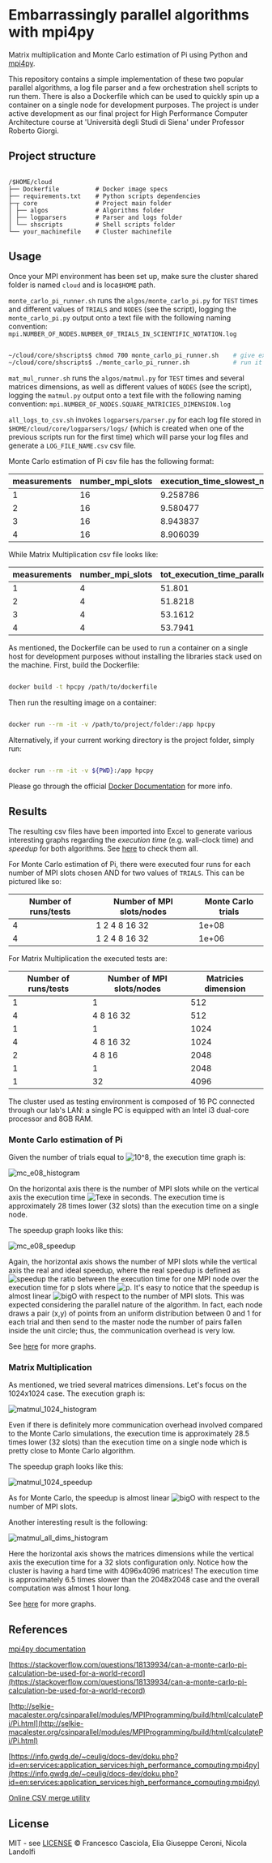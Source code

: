 # Embarrassingly parallel algorithms with mpi4py

Matrix multiplication and Monte Carlo estimation of Pi using Python and [mpi4py](https://mpi4py.readthedocs.io/en/stable/).

This repository contains a simple implementation of these two popular parallel algorithms, a log file parser and a few orchestration shell scripts to run them. There is also a Dockerfile which can be used to quickly spin up a container on a single node for development purposes. The project is under active development as our final project for High Performance Computer Architecture course at 'Università degli Studi di Siena' under Professor Roberto Giorgi.

## Project structure

```

/$HOME/cloud
├── Dockerfile          # Docker image specs
├── requirements.txt    # Python scripts dependencies
├─┬ core                # Project main folder
│ ├── algos             # Algorithms folder
│ ├── logparsers        # Parser and logs folder
│ └── shscripts         # Shell scripts folder
└── your_machinefile    # Cluster machinefile

```

## Usage

Once your MPI environment has been set up, make sure the cluster shared folder is named ```cloud``` and is loca```$HOME``` path.

```monte_carlo_pi_runner.sh``` runs the ```algos/monte_carlo_pi.py``` for ```TEST``` times and different values of ```TRIALS``` and ```NODES``` (see the script), logging the ```monte_carlo_pi.py``` output onto a text file with the following naming convention: ```mpi.NUMBER_OF_NODES.NUMBER_OF_TRIALS_IN_SCIENTIFIC_NOTATION.log```

```sh

~/cloud/core/shscripts$ chmod 700 monte_carlo_pi_runner.sh    # give execute permission to the script
~/cloud/core/shscripts$ ./monte_carlo_pi_runner.sh            # run it

```

```mat_mul_runner.sh``` runs the ```algos/matmul.py``` for ```TEST``` times and several matrices dimensions, as well as different values of ```NODES``` (see the script), logging the ```matmul.py``` output onto a text file with the following naming convention: ```mpi.NUMBER_OF_NODES.SQUARE_MATRICIES_DIMENSION.log```

```all_logs_to_csv.sh``` invokes ```logparsers/parser.py``` for each log file stored in ```$HOME/cloud/core/logparsers/logs/``` (which is created when one of the previous scripts run for the first time) which will parse your log files and generate a ```LOG_FILE_NAME.csv``` csv file.

Monte Carlo estimation of Pi csv file has the following format:

| measurements | number_mpi_slots | execution_time_slowest_node | mc_trials |
| ------------ | ---------------- | --------------------------- | --------- |
| 1            | 16               | 9.258786                    | 1e+08     |
| 2            | 16               | 9.580477                    | 1e+08     |
| 3            | 16               | 8.943837                    | 1e+08     |
| 4            | 16               | 8.906039                    | 1e+08     |

While Matrix Multiplication csv file looks like:

| measurements | number_mpi_slots | tot_execution_time_parallel_matmul | mat_dim |
| ------------ | ---------------- | ---------------------------------- | ------- |
| 1            | 4                | 51.801                             | 512     |
| 2            | 4                | 51.8218                            | 512     |
| 3            | 4                | 53.1612                            | 512     |
| 4            | 4                | 53.7941                            | 512     |

As mentioned, the Dockerfile can be used to run a container on a single host for development purposes without installing the libraries stack used on the machine. First, build the Dockerfile:

```sh

docker build -t hpcpy /path/to/dockerfile

```

Then run the resulting image on a container:

```sh

docker run --rm -it -v /path/to/project/folder:/app hpcpy

```

Alternatively, if your current working directory is the project folder, simply run:

```sh

docker run --rm -it -v ${PWD}:/app hpcpy

```

Please go through the official [Docker Documentation](https://docs.docker.com/) for more info.

## Results

The resulting csv files have been imported into Excel to generate various interesting graphs regarding the *execution time* (e.g. wall-clock time) and *speedup* for both algorithms. See [here](https://github.com/Nico769/HPCA-Project-Code/tree/master/benchmark_results) to check them all.

For Monte Carlo estimation of Pi, there were executed four runs for each number of MPI slots chosen AND for two values of ```TRIALS```. This can be pictured like so:

| Number of runs/tests | Number of MPI slots/nodes | Monte Carlo trials |
| -------------------- | ------------------------- | ------------------ |
| 4                    | 1 2 4 8 16 32             | 1e+08              |
| 4                    | 1 2 4 8 16 32             | 1e+06              |

For Matrix Multiplication the executed tests are:

| Number of runs/tests | Number of MPI slots/nodes | Matricies dimension |
| -------------------- | ------------------------- | ------------------- |
| 1                    | 1                         | 512                 |
| 4                    | 4 8 16 32                 | 512                 |
| 1                    | 1                         | 1024                |
| 4                    | 4 8 16 32                 | 1024                |
| 2                    | 4 8 16                    | 2048                |
| 1                    | 1                         | 2048                |
| 1                    | 32                        | 4096                |

The cluster used as testing environment is composed of 16 PC connected through our lab's LAN: a single PC is equipped with an Intel i3 dual-core processor and 8GB RAM.

### Monte Carlo estimation of Pi

Given the number of trials equal to ![10^8](https://latex.codecogs.com/png.latex?10^8), the execution time graph is:

![mc_e08_histogram](benchmark_results/img/mc_e08_histogram.png)

On the horizontal axis there is the number of MPI slots while on the vertical axis the execution time ![Texe](https://latex.codecogs.com/png.latex?T_{exe}) in seconds. The execution time is approximately 28 times lower (32 slots) than the execution time on a single node.

The speedup graph looks like this:

![mc_e08_speedup](benchmark_results/img/mc_e08_speedup.png)

Again, the horizontal axis shows the number of MPI slots while the vertical axis the real and ideal speedup, where the real speedup is defined as ![speedup](https://latex.codecogs.com/png.latex?\frac{T_1}{T_p}) the ratio between the execution time for one MPI node over the execution time for p slots where ![p](https://latex.codecogs.com/png.latex?p\in(2,4,8,16,32)). It's easy to notice that the speedup is almost linear ![bigO](https://latex.codecogs.com/png.latex?\mathcal{O}(p)) with respect to the number of MPI slots. This was expected considering the parallel nature of the algorithm. In fact, each node draws a pair (x,y) of points from an uniform distribution between 0 and 1 for each trial and then send to the master node the number of pairs fallen inside the unit circle; thus, the communication overhead is very low.

See [here](https://github.com/Nico769/HPCA-Project-Code/tree/master/benchmark_results) for more graphs.

### Matrix Multiplication

As mentioned, we tried several matrices dimensions. Let's focus on the 1024x1024 case. The execution graph is:

![matmul_1024_histogram](benchmark_results/img/matmul_1024_histogram.png)

Even if there is definitely more communication overhead involved compared to the Monte Carlo simulations, the execution time is approximately 28.5 times lower (32 slots) than the execution time on a single node which is pretty close to Monte Carlo algorithm.

The speedup graph looks like this:

![matmul_1024_speedup](benchmark_results/img/matmul_1024_speedup.png)

As for Monte Carlo, the speedup is almost linear ![bigO](https://latex.codecogs.com/png.latex?\mathcal{O}(p)) with respect to the number of MPI slots.

Another interesting result is the following:

![matmul_all_dims_histogram](benchmark_results/img/matmul_32_nodes_all_dims_histogram.png)

Here the horizontal axis shows the matrices dimensions while the vertical axis the execution time for a 32 slots configuration only. Notice how the cluster is having a hard time with 4096x4096 matrices! The execution time is approximately 6.5 times slower than the 2048x2048 case and the overall computation was almost 1 hour long.

See [here](https://github.com/Nico769/HPCA-Project-Code/tree/master/benchmark_results) for more graphs.

## References

[mpi4py documentation](https://mpi4py.readthedocs.io/en/stable/)

[https://stackoverflow.com/questions/18139934/can-a-monte-carlo-pi-calculation-be-used-for-a-world-record](https://stackoverflow.com/questions/18139934/can-a-monte-carlo-pi-calculation-be-used-for-a-world-record)

[http://selkie-macalester.org/csinparallel/modules/MPIProgramming/build/html/calculatePi/Pi.html](http://selkie-macalester.org/csinparallel/modules/MPIProgramming/build/html/calculatePi/Pi.html)

[https://info.gwdg.de/~ceulig/docs-dev/doku.php?id=en:services:application_services:high_performance_computing:mpi4py](https://info.gwdg.de/~ceulig/docs-dev/doku.php?id=en:services:application_services:high_performance_computing:mpi4py)

[Online CSV merge utility](http://merge-csv.com/)

## License

MIT - see [LICENSE](https://github.com/Nico769/HPCA-Project-Code/blob/master/LICENSE) © Francesco Casciola, Elia Giuseppe Ceroni, Nicola Landolfi